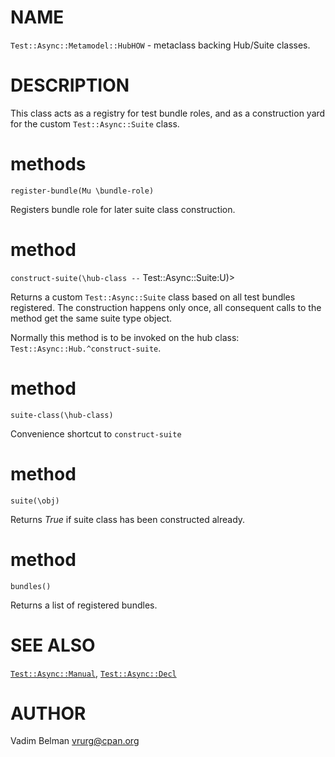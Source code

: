 NAME
====



`Test::Async::Metamodel::HubHOW` - metaclass backing Hub/Suite classes.

DESCRIPTION
===========



This class acts as a registry for test bundle roles, and as a construction yard for the custom `Test::Async::Suite` class.

methods
=======

`register-bundle(Mu \bundle-role)`

Registers bundle role for later suite class construction.

method
======

`construct-suite(\hub-class --` Test::Async::Suite:U)>

Returns a custom `Test::Async::Suite` class based on all test bundles registered. The construction happens only once, all consequent calls to the method get the same suite type object.

Normally this method is to be invoked on the hub class: `Test::Async::Hub.^construct-suite`.

method
======

`suite-class(\hub-class)`

Convenience shortcut to `construct-suite`

method
======

`suite(\obj)`

Returns *True* if suite class has been constructed already.

method
======

`bundles()`

Returns a list of registered bundles.

SEE ALSO
========

[`Test::Async::Manual`](https://github.com/vrurg/raku-Test-Async/blob/v0.1.900/docs/md/Test/Async/Manual.md), [`Test::Async::Decl`](https://github.com/vrurg/raku-Test-Async/blob/v0.1.900/docs/md/Test/Async/Decl.md)

AUTHOR
======

Vadim Belman <vrurg@cpan.org>


